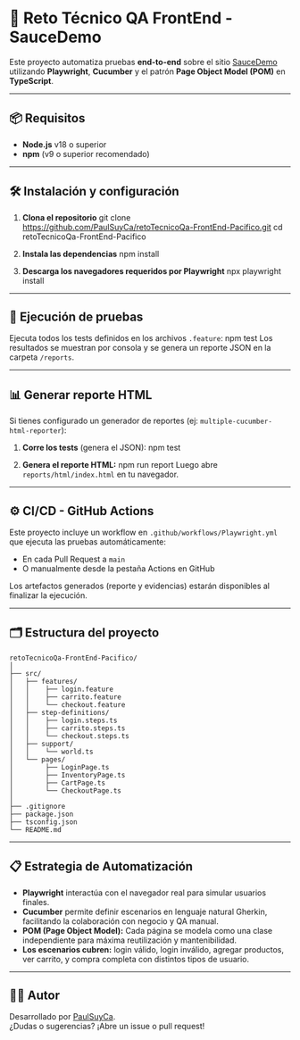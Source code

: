 # 🚀 Reto Técnico QA FrontEnd - SauceDemo

Este proyecto automatiza pruebas **end-to-end** sobre el sitio [SauceDemo](https://www.saucedemo.com) utilizando **Playwright**, **Cucumber** y el patrón **Page Object Model (POM)** en **TypeScript**.

---

## 📦 Requisitos

- **Node.js** v18 o superior  
- **npm** (v9 o superior recomendado)

---

## 🛠️ Instalación y configuración

1. **Clona el repositorio**
   git clone https://github.com/PaulSuyCa/retoTecnicoQa-FrontEnd-Pacifico.git
   cd retoTecnicoQa-FrontEnd-Pacifico

2. **Instala las dependencias**
   npm install

3. **Descarga los navegadores requeridos por Playwright**
   npx playwright install

---

## 🧪 Ejecución de pruebas

Ejecuta todos los tests definidos en los archivos `.feature`:
   npm test
Los resultados se muestran por consola y se genera un reporte JSON en la carpeta `/reports`.

---

## 📊 Generar reporte HTML

Si tienes configurado un generador de reportes (ej: `multiple-cucumber-html-reporter`):

1. **Corre los tests** (genera el JSON):
   npm test

2. **Genera el reporte HTML:**
   npm run report
   Luego abre `reports/html/index.html` en tu navegador.

---

## ⚙️ CI/CD - GitHub Actions

Este proyecto incluye un workflow en `.github/workflows/Playwright.yml` que ejecuta las pruebas automáticamente:
- En cada Pull Request a `main`
- O manualmente desde la pestaña Actions en GitHub

Los artefactos generados (reporte y evidencias) estarán disponibles al finalizar la ejecución.

---

## 🗂️ Estructura del proyecto

```
retoTecnicoQa-FrontEnd-Pacifico/
│
├── src/
│   ├── features/
│   │    ├── login.feature
│   │    ├── carrito.feature
│   │    └── checkout.feature
│   ├── step-definitions/
│   │    ├── login.steps.ts
│   │    ├── carrito.steps.ts
│   │    └── checkout.steps.ts
│   ├── support/
│   │    └── world.ts
│   └── pages/
│        ├── LoginPage.ts
│        ├── InventoryPage.ts
│        ├── CartPage.ts
│        └── CheckoutPage.ts
│
├── .gitignore
├── package.json
├── tsconfig.json
└── README.md
```

---

## 📋 Estrategia de Automatización

- **Playwright** interactúa con el navegador real para simular usuarios finales.
- **Cucumber** permite definir escenarios en lenguaje natural Gherkin, facilitando la colaboración con negocio y QA manual.
- **POM (Page Object Model):** Cada página se modela como una clase independiente para máxima reutilización y mantenibilidad.
- **Los escenarios cubren:** login válido, login inválido, agregar productos, ver carrito, y compra completa con distintos tipos de usuario.

---

## 👨‍💻 Autor

Desarrollado por [PaulSuyCa](https://github.com/PaulSuyCa).  
¿Dudas o sugerencias? ¡Abre un issue o pull request!
